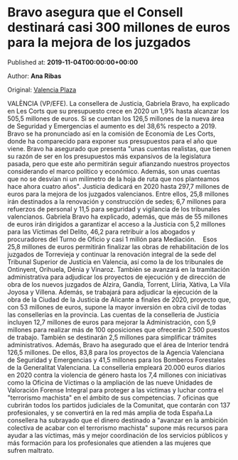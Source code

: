 
# Bravo asegura que el Consell destinará casi 300 millones de euros para la mejora de los juzgados

Published at: **2019-11-04T00:00:00+00:00**

Author: **Ana Ribas**

Original: [Valencia Plaza](https://valenciaplaza.com/comparecencia-gabriela-bravo)

VALÈNCIA (VP/EFE). La consellera de Justicia, Gabriela Bravo, ha explicado en Les Corts que su presupuesto crece en 2020 un 1,9% hasta alcanzar los 505,5 millones de euros. Si se cuentan los 126,5 millones de la nueva área de Seguridad y Emergencias el aumento es del 38,6% respecto a 2019. Bravo se ha pronunciado así en la comisión de Economía de Les Corts, donde ha comparecido para exponer sus presupuestos para el año que viene.
Bravo ha asegurado que presenta "unas cuentas realistas, que tienen su razón de ser en los presupuestos más expansivos de la legislatura pasada, pero que este año permitirán seguir afianzando nuestros proyectos considerando el marco político y económico. Además, son unas cuentas que no se desvían ni un milímetro de la hoja de ruta que nos planteamos hace ahora cuatro años".
Justicia dedicará en 2020 hasta 297,7 millones de euros para la mejora de los juzgados valencianos. Entre ellos, 25,8 millones irán destinados a la renovación y construcción de sedes; 6,7 millones para refuerzos de personal y 11,5 para seguridad y vigilancia de los tribunales valencianos. Gabriela Bravo ha explicado, además, que más de 55 millones de euros irán dirigidos a garantizar el acceso a la Justicia con 5,2 millones para las Víctimas del Delito, 46,2 para retribuir a los abogados y procuradores del Turno de Oficio y casi 1 millón para Mediación. 
 
Esos 25,8 millones de euros permitirán finalizar las obras de rehabilitación de los juzgados de Torrevieja y continuar la renovación integral de la sede del Tribunal Superior de Justicia en Valencia, así como la de los tribunales de Ontinyent, Orihuela, Dénia y Vinaroz. También se avanzará en la tramitación administrativa para adjudicar los proyectos de ejecución y de dirección de obra de los nuevos juzgados de Alzira, Gandía, Torrent, Llíria, Xàtiva, La Vila Joyosa y Villena.
Además, se trabajará para adjudicar la ejecución de la obra de la Ciudad de la Justicia de Alicante a finales de 2020, proyecto que, con 53 millones de euros, supone la mayor inversión en obra civil de todas las consellerías en la provincia.
Las cuentas de la conselleria de Justicia incluyen 12,7 millones de euros para mejorar la Administración, con 5,9 millones para realizar más de 100 oposiciones que ofrecerán 2.500 puestos de trabajo. También se destinarán 2,5 millones para simplificar trámites administrativos. Además, Bravo ha asegurado que el área de Interior tendrá 126,5 millones. De ellos, 83,8 para los proyectos de la Agencia Valenciana de Seguridad y Emergencias y 41,5 millones para los Bomberos Forestales de la Generalitat Valenciana.
La conselleria empleará 20.000 euros diarios en 2020 contra la violencia de género hasta los 7,4 millones con iniciativas como la Oficina de Víctimas o la ampliación de las nueve Unidades de Valoración Forense Integral para proteger a las víctimas y luchar contra el "terrorismo machista" en el ámbito de sus competencias. 7 oficinas que cubrirán todos los partidos judiciales de la Comunitat, que contarán con 137 profesionales, y se convertirá en la red más amplia de toda España.La consellera ha subrayado que el dinero destinado a "avanzar en la ambición colectiva de acabar con el terrorismo machista" supone más recursos para ayudar a las víctimas, más y mejor coordinación de los servicios públicos y más formación para los profesionales que atienden a las mujeres que sufren maltrato.

